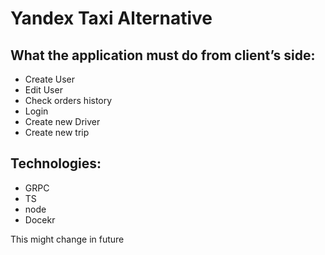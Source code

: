 # **Yandex Taxi Alternative**
## **What the application must do from client’s side:**
- Create User 
- Edit User 
- Check orders history
- Login  
- Create new Driver
- Create new trip


## **Technologies:** ##
- GRPC 
- TS
- node
- Docekr

This might change in future 